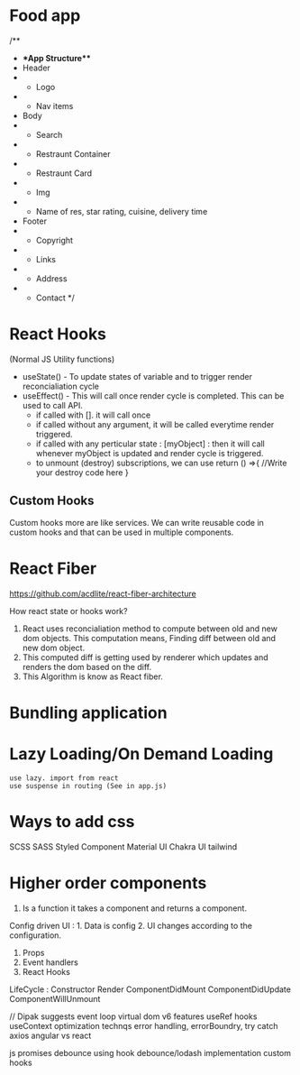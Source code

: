 # Food app

/\*\*

- **\***App Structure**\*\***
- Header
- - Logo
- - Nav items
- Body
- - Search
- - Restraunt Container
- - Restraunt Card
- - Img
- - Name of res, star rating, cuisine, delivery time
- Footer
- - Copyright
- - Links
- - Address
- - Contact
    \*/

# React Hooks
(Normal JS Utility functions)
- useState() - To update states of variable and to trigger render reconcialiation cycle
- useEffect() - This will call once render cycle is completed. This can be used to call API. 
  - if called with []. it will call once
  - if called without any argument, it will be called everytime render triggered.
  - if called with any perticular state : [myObject] : then it will call whenever myObject is updated and render cycle is triggered.
  - to unmount (destroy) subscriptions, we can use return () =>{ //Write your destroy code here }

## Custom Hooks
Custom hooks more are like services. We can write reusable code in custom hooks and that can be used in multiple components.

# React Fiber
https://github.com/acdlite/react-fiber-architecture

How react state or hooks work?
1. React uses reconcialiation method to compute between old and new dom objects. This computation means, Finding diff between old and new dom object.
2. This computed diff is getting used by renderer which updates and renders the dom based on the diff.
3. This Algorithm is know as React fiber. 


# Bundling application
  # Lazy Loading/On Demand Loading
    use lazy. import from react
    use suspense in routing (See in app.js)

# Ways to add css
  SCSS
  SASS
  Styled Component
  Material UI
  Chakra UI
  tailwind

# Higher order components
  1. Is a function it takes a component and returns a component.
  




Config driven UI : 
    1. Data is config
    2. UI changes according to the configuration.

1. Props
2. Event handlers
3. React Hooks

LifeCycle : 
Constructor
Render
ComponentDidMount
ComponentDidUpdate
ComponentWillUnmount




// Dipak suggests
event loop
virtual dom
v6 features
useRef hooks
useContext
optimization technqs
error handling, errorBoundry,
try catch
axios
angular vs react

js
promises
debounce
using hook debounce/lodash implementation
custom hooks
